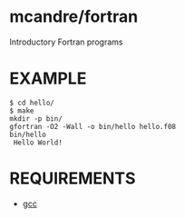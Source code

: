 # mcandre/fortran

Introductory Fortran programs

# EXAMPLE

```
$ cd hello/
$ make
mkdir -p bin/
gfortran -O2 -Wall -o bin/hello hello.f08
bin/hello
 Hello World!
```

# REQUIREMENTS

* [gcc](https://gcc.gnu.org)
